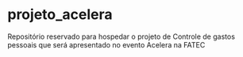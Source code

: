# projeto_acelera
Repositório reservado para hospedar o projeto de Controle de gastos pessoais que será apresentado no evento Acelera na FATEC
